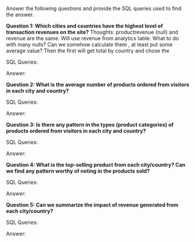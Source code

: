 Answer the following questions and provide the SQL queries used to find the answer.

    
**Question 1: Which cities and countries have the highest level of transaction revenues on the site?**
Thoughts: productrevenue (null) and revenue are the same. Will use revenue from analytics table. What to do with many nulls? Can we somehow calculate them , at least put some average value? Then the first will get total by country and chose the 

SQL Queries:



Answer:




**Question 2: What is the average number of products ordered from visitors in each city and country?**


SQL Queries:



Answer:





**Question 3: Is there any pattern in the types (product categories) of products ordered from visitors in each city and country?**


SQL Queries:



Answer:





**Question 4: What is the top-selling product from each city/country? Can we find any pattern worthy of noting in the products sold?**


SQL Queries:



Answer:





**Question 5: Can we summarize the impact of revenue generated from each city/country?**

SQL Queries:



Answer:







